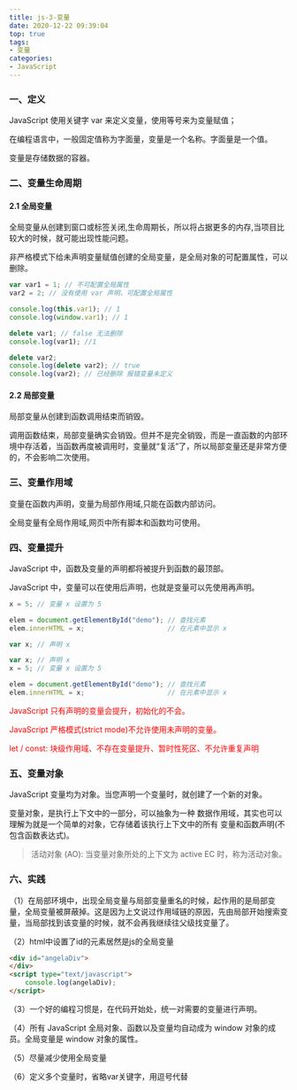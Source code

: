 ```yaml
---
title: js-3-变量
date: 2020-12-22 09:39:04
top: true
tags:
- 变量
categories:
- JavaScript
---
```


### 一、定义
<!--more-->
JavaScript 使用关键字 var 来定义变量，使用等号来为变量赋值；

在编程语言中，一般固定值称为字面量，变量是一个名称。字面量是一个值。

变量是存储数据的容器。

### 二、变量生命周期

#### 2.1 全局变量

全局变量从创建到窗口或标签关闭,生命周期长，所以将占据更多的内存,当项目比较大的时候，就可能出现性能问题。

非严格模式下给未声明变量赋值创建的全局变量，是全局对象的可配置属性，可以删除。

```js
var var1 = 1; // 不可配置全局属性
var2 = 2; // 没有使用 var 声明，可配置全局属性

console.log(this.var1); // 1
console.log(window.var1); // 1

delete var1; // false 无法删除
console.log(var1); //1

delete var2; 
console.log(delete var2); // true
console.log(var2); // 已经删除 报错变量未定义
```

#### 2.2 局部变量

局部变量从创建到函数调用结束而销毁。

调用函数结束，局部变量确实会销毁。但并不是完全销毁，而是一直函数的内部环境中存活着，当函数再度被调用时，变量就“复活”了，所以局部变量还是非常方便的，不会影响二次使用。

### 三、变量作用域

变量在函数内声明，变量为局部作用域,只能在函数内部访问。 

全局变量有全局作用域,网页中所有脚本和函数均可使用。

### 四、变量提升

JavaScript 中，函数及变量的声明都将被提升到函数的最顶部。

JavaScript 中，变量可以在使用后声明，也就是变量可以先使用再声明。

```js
x = 5; // 变量 x 设置为 5

elem = document.getElementById("demo"); // 查找元素 
elem.innerHTML = x;                     // 在元素中显示 x

var x; // 声明 x
```

```js
var x; // 声明 x
x = 5; // 变量 x 设置为 5

elem = document.getElementById("demo"); // 查找元素 
elem.innerHTML = x;                     // 在元素中显示 x
```

<span style="color:red">JavaScript 只有声明的变量会提升，初始化的不会。</span>

<span style="color:red">JavaScript 严格模式(strict mode)不允许使用未声明的变量。</span>

<span style="color:red">let / const: 块级作用域、不存在变量提升、暂时性死区、不允许重复声明</span>

### 五、变量对象

JavaScript 变量均为对象。当您声明一个变量时，就创建了一个新的对象。

变量对象，是执行上下文中的一部分，可以抽象为一种 数据作用域，其实也可以理解为就是一个简单的对象，它存储着该执行上下文中的所有 变量和函数声明(不包含函数表达式)。

> 活动对象 (AO): 当变量对象所处的上下文为 active EC 时，称为活动对象。

### 六、实践

（1）在局部环境中，出现全局变量与局部变量重名的时候，起作用的是局部变量，全局变量被屏蔽掉。这是因为上文说过作用域链的原因，先由局部开始搜索变量，当局部找到该变量的时候，就不会再我继续往父级找变量了。

（2）html中设置了id的元素居然是js的全局变量

```html
<div id="angelaDiv">
</div>
<script type="text/javascript">
    console.log(angelaDiv);
</script>
```

（3）一个好的编程习惯是，在代码开始处，统一对需要的变量进行声明。

（4）所有 JavaScript 全局对象、函数以及变量均自动成为 window 对象的成员。全局变量是 window 对象的属性。

（5）尽量减少使用全局变量

（6）定义多个变量时，省略var关键字，用逗号代替

